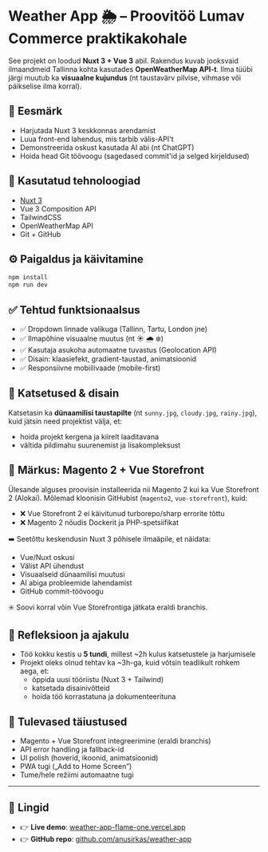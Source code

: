 # Weather App 🌦 – Proovitöö Lumav Commerce praktikakohale

See projekt on loodud **Nuxt 3 + Vue 3** abil. Rakendus kuvab jooksvaid ilmaandmeid Tallinna kohta kasutades **OpenWeatherMap API-t**. Ilma tüübi järgi muutub ka **visuaalne kujundus** (nt taustavärv pilvise, vihmase või päikselise ilma korral).

## 🎯 Eesmärk

- Harjutada Nuxt 3 keskkonnas arendamist  
- Luua front-end lahendus, mis tarbib välis-API't  
- Demonstreerida oskust kasutada AI abi (nt ChatGPT)  
- Hoida head Git töövoogu (sagedased commit'id ja selged kirjeldused)

## 🚀 Kasutatud tehnoloogiad

- [Nuxt 3](https://nuxt.com/)  
- Vue 3 Composition API  
- TailwindCSS  
- OpenWeatherMap API  
- Git + GitHub

## ⚙️ Paigaldus ja käivitamine

```bash
npm install
npm run dev
```

## ✅ Tehtud funktsionaalsus

- ✅ Dropdown linnade valikuga (Tallinn, Tartu, London jne)  
- ✅ Ilmapõhine visuaalne muutus (nt ☀️ 🌧️ ❄️)  
- ✅ Kasutaja asukoha automaatne tuvastus (Geolocation API)  
- ✅ Disain: klaasiefekt, gradient-taustad, animatsioonid  
- ✅ Responsiivne mobiilivaade (mobile-first)

## 🧪 Katsetused & disain

Katsetasin ka **dünaamilisi taustapilte** (nt `sunny.jpg`, `cloudy.jpg`, `rainy.jpg`), kuid jätsin need projektist välja, et:

- hoida projekt kergena ja kiirelt laaditavana  
- vältida pildimahu suurenemist ja lisakompleksust

## 🧱 Märkus: Magento 2 + Vue Storefront

Ülesande alguses proovisin installeerida nii Magento 2 kui ka Vue Storefront 2 (Alokai). Mõlemad kloonisin GitHubist (`magento2`, `vue-storefront`), kuid:

- ❌ Vue Storefront 2 ei käivitunud turborepo/sharp errorite tõttu  
- ❌ Magento 2 nõudis Dockerit ja PHP-spetsiifikat

➡️ Seetõttu keskendusin Nuxt 3 põhisele ilmaäpile, et näidata:

- Vue/Nuxt oskusi  
- Välist API ühendust  
- Visuaalseid dünaamilisi muutusi  
- AI abiga probleemide lahendamist  
- GitHub commit-töövoogu

✳️ Soovi korral võin Vue Storefrontiga jätkata eraldi branchis.

## 🧠 Refleksioon ja ajakulu

- Töö kokku kestis u **5 tundi**, millest ~2h kulus katsetustele ja harjumisele  
- Projekt oleks olnud tehtav ka ~3h-ga, kuid võtsin teadlikult rohkem aega, et:
  - õppida uusi tööriistu (Nuxt 3 + Tailwind)  
  - katsetada disainivõtteid  
  - hoida töö korrastatuna ja dokumenteerituna

## 🔮 Tulevased täiustused

- Magento + Vue Storefront integreerimine (eraldi branchis)  
- API error handling ja fallback-id  
- UI polish (hoverid, ikoonid, animatsioonid)  
- PWA tugi („Add to Home Screen”)  
- Tume/hele režiimi automaatne tugi

---

## 🔗 Lingid

- 👉 **Live demo**: [weather-app-flame-one.vercel.app](https://weather-app-flame-one.vercel.app)  
- 👉 **GitHub repo**: [github.com/anusirkas/weather-app](https://github.com/anusirkas/weather-app)
